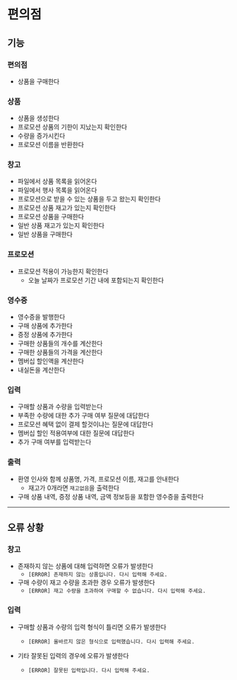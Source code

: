 # 편의점

## 기능

### 편의점

- 상품을 구매한다

### 상품

- 상품을 생성한다
- 프로모션 상품의 기한이 지났는지 확인한다
- 수량을 증가시킨다
- 프로모션 이름을 반환한다

### 창고

- 파일에서 상품 목록을 읽어온다
- 파일에서 행사 목록을 읽어온다
- 프로모션으로 받을 수 있는 상품을 두고 왔는지 확인한다
- 프로모션 상품 재고가 있는지 확인한다
- 프로모션 상품을 구매한다
- 일반 상품 재고가 있는지 확인한다
- 일반 상품을 구매한다

### 프로모션

- 프로모션 적용이 가능한지 확인한다
    - 오늘 날짜가 프로모션 기간 내에 포함되는지 확인한다

### 영수증

- 영수증을 발행한다
- 구매 상품에 추가한다
- 증정 상품에 추가한다
- 구매한 상품들의 개수를 계산한다
- 구매한 상품들의 가격을 계산한다
- 멤버십 할인액을 계산한다
- 내실돈을 계산한다

### 입력

- 구매할 상품과 수량을 입력받는다
- 부족한 수량에 대한 추가 구매 여부 질문에 대답한다
- 프로모션 혜택 없이 결제 할것이냐는 질문에 대답한다
- 멤버십 할인 적용여부에 대한 질문에 대답한다
- 추가 구매 여부를 입력받는다

### 출력

- 환영 인사와 함께 상품명, 가격, 프로모션 이름, 재고를 안내한다
    - 재고가 0개라면 `재고없음`을 출력한다
- 구매 상품 내역, 증정 상품 내역, 금액 정보등을 포함한 영수증을 출력한다

---

## 오류 상황

### 창고

- 존재하지 않는 상품에 대해 입력하면 오류가 발생한다
    - `[ERROR] 존재하지 않는 상품입니다. 다시 입력해 주세요.`
- 구매 수량이 재고 수량을 초과한 경우 오류가 발생한다
    - `[ERROR] 재고 수량을 초과하여 구매할 수 없습니다. 다시 입력해 주세요.`

### 입력

- 구매할 상품과 수량의 입력 형식이 틀리면 오류가 발생한다
    - `[ERROR] 올바르지 않은 형식으로 입력했습니다. 다시 입력해 주세요.`

- 기타 잘못된 입력의 경우에 오류가 발생한다
    - `[ERROR] 잘못된 입력입니다. 다시 입력해 주세요.`

